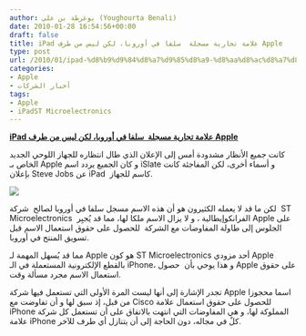 ```yaml
---
author: يوغرطة بن علي (Youghourta Benali)
date: 2010-01-28 16:54:56+00:00
draft: false
title: iPad علامة تجارية مسجلة  سلفا في أوروبا، لكن ليس من طرف Apple
type: post
url: /2010/01/ipad-%d8%b9%d9%84%d8%a7%d9%85%d8%a9-%d8%aa%d8%ac%d8%a7%d8%b1%d9%8a%d8%a9-%d9%85%d8%b3%d8%ac%d9%84%d8%a9-%d8%b3%d9%84%d9%81%d8%a7-%d9%81%d9%8a-%d8%a3%d9%88%d8%b1%d9%88%d8%a8%d8%a7%d8%8c-%d9%84%d9%83/
categories:
- Apple
- أخبار الشركات
tags:
- Apple
- iPadST Microelectronics
---
```


[**iPad علامة تجارية مسجلة  سلفا في أوروبا، لكن ليس من طرف Apple**](http://www.it-scoop.com/2010/01/ipad-%d8%b9%d9%84%d8%a7%d9%85%d8%a9-%d8%aa%d8%ac%d8%a7%d8%b1%d9%8a%d8%a9-%d9%85%d8%b3%d8%ac%d9%84%d8%a9-%d8%b3%d9%84%d9%81%d8%a7-%d9%81%d9%8a-%d8%a3%d9%88%d8%b1%d9%88%d8%a8%d8%a7%d8%8c-%d9%84%d9%83/)


كانت جميع الأنظار مشدودة أمس إلى الإعلان الذي طال انتظاره للجهاز اللوحي الجديد الخاص بـ Apple و كان الجميع يردد اسم iSlate و أسماء أخرى، لكن المفاجئة كانت بإعلان Steve Jobs عن iPad  كاسم للجهاز.

[![](http://www.it-scoop.com/wp-content/uploads/2010/01/STMicroelectronics-Logo-300x174.png)
](http://www.it-scoop.com/2010/01/ipad-%d8%b9%d9%84%d8%a7%d9%85%d8%a9-%d8%aa%d8%ac%d8%a7%d8%b1%d9%8a%d8%a9-%d9%85%d8%b3%d8%ac%d9%84%d8%a9-%d8%b3%d9%84%d9%81%d8%a7-%d9%81%d9%8a-%d8%a3%d9%88%d8%b1%d9%88%d8%a8%d8%a7%d8%8c-%d9%84%d9%83/)

لكن ما قد لا يعمله الكثيرون هو أن هذه الاسم مسجل سلفا في أوروبا لصالح  شركة  ST Microelectronics  الفرانكوإيطالية ، و لا يزال الاسم ملكا لها، مما قد يُجبِر Apple على الجلوس إلى طاولة المفاوضات مع الشركة  للحصول على حقوق استعمال الاسم قبل تسويق المنتج في أوروبا.

مما قد يُسهل المهمة لـ Apple هو كون ST Microelectronics أحد مزودي Apple بالقطع الإلكترونية المستعملة في الـ iPhone، و هذا يوحي بأن  حصول Apple على حقوق استعمال الاسم مجرد مسألة وقت.

تجدر الإشارة إلى أنها ليست المرة الأولى التي تستعمل فيها شركة Apple اسما محجوزا من قبل، إذ سبق لها و أن تفاوضت مع Cisco للحصول على حقوق استعمال علامة iPhone المملوكة لها، و هي المفاوضات التي انتهت بالاتفاق على أن تستعمل كل شركة علامة iPhone كلٌ في مجاله، دون الحاجة إلى أن يتنازل أي طرف للآخر.
